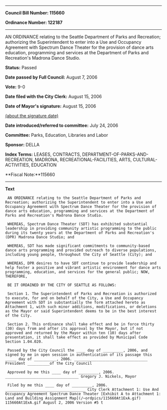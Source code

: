 

********

**Council Bill Number: 115660**
   
**Ordinance Number: 122187**
********

 AN ORDINANCE relating to the Seattle Department of Parks and Recreation; authorizing the Superintendent to enter into a Use and Occupancy Agreement with Spectrum Dance Theater for the provision of dance arts education, programming and services at the Department of Parks and Recreation's Madrona Dance Studio.

**Status:** Passed
   
**Date passed by Full Council:** August 7, 2006
   
**Vote:** 9-0
   
**Date filed with the City Clerk:** August 15, 2006
   
**Date of Mayor's signature:** August 15, 2006
   
[(about the signature date)](/~public/approvaldate.htm)
   
   
   
**Date introduced/referred to committee:** July 24, 2006
   
**Committee:** Parks, Education, Libraries and Labor
   
**Sponsor:** DELLA
   
   
**Index Terms:** LEASES, CONTRACTS, DEPARTMENT-OF-PARKS-AND-RECREATION, MADRONA, RECREATIONAL-FACILITIES, ARTS, CULTURAL-ACTIVITIES, EDUCATION

**Fiscal Note:**115660

********

**Text**
   
```
 AN ORDINANCE relating to the Seattle Department of Parks and Recreation; authorizing the Superintendent to enter into a Use and Occupancy Agreement with Spectrum Dance Theater for the provision of dance arts education, programming and services at the Department of Parks and Recreation's Madrona Dance Studio.

 WHEREAS, Spectrum Dance Theater (SDT) has exhibited substantial leadership in providing community artistic programming to the public during its twenty years at the Department of Parks and Recreation's (DPR) Madrona Dance Studio; and

 WHEREAS, SDT has made significant commitments to community-based dance arts programming and provided outreach to diverse populations, including young people, throughout the City of Seattle (City); and

 WHEREAS, DPR desires to have SDT continue to provide leadership and help foster a positive and vibrant artistic environment for dance arts programming, education, and services for the general public; NOW, THEREFORE,

 BE IT ORDAINED BY THE CITY OF SEATTLE AS FOLLOWS:

 Section 1. The Superintendent of Parks and Recreation is authorized to execute, for and on behalf of the City, a Use and Occupancy Agreement with SDT in substantially the form attached hereto as Attachment 1, with such minor additions, modifications, or deletions as the Mayor or said Superintendent deems to be in the best interest of the City.

 Section 2. This ordinance shall take effect and be in force thirty (30) days from and after its approval by the Mayor, but if not approved and returned by the Mayor within ten (10) days after presentation, it shall take effect as provided by Municipal Code Section 1.04.020.

 Passed by the City Council the ____ day of _________, 2006, and signed by me in open session in authentication of its passage this _____ day of __________, 2006. _________________________________ President __________of the City Council

 Approved by me this ____ day of _________, 2006. _________________________________ Gregory J. Nickels, Mayor

 Filed by me this ____ day of _________, 2006. ____________________________________ City Clerk Attachment 1: Use And Occupancy Agreement Spectrum Dance Theater [Exhibit A to Attachment 1: Land and Building Assignment Map](/~ordpics/115660At1ExA.gif) 115660At1ExA.gif August 2, 2006 Version #5 t

```
